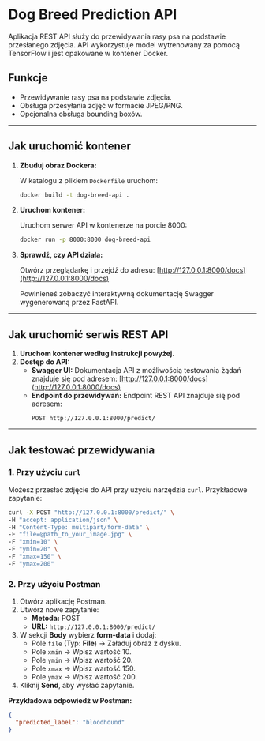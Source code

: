 # Dog Breed Prediction API

Aplikacja REST API służy do przewidywania rasy psa na podstawie przesłanego zdjęcia. API wykorzystuje model wytrenowany za pomocą TensorFlow i jest opakowane w kontener Docker.

## Funkcje

- Przewidywanie rasy psa na podstawie zdjęcia.
- Obsługa przesyłania zdjęć w formacie JPEG/PNG.
- Opcjonalna obsługa bounding boxów.

---

## Jak uruchomić kontener

1. **Zbuduj obraz Dockera:**

   W katalogu z plikiem `Dockerfile` uruchom:
   ```bash
   docker build -t dog-breed-api .

2. **Uruchom kontener:**

   Uruchom serwer API w kontenerze na porcie 8000:
   ```bash
   docker run -p 8000:8000 dog-breed-api

3. **Sprawdź, czy API działa:**

   Otwórz przeglądarkę i przejdź do adresu:
   [http://127.0.0.1:8000/docs](http://127.0.0.1:8000/docs)

   Powinieneś zobaczyć interaktywną dokumentację Swagger wygenerowaną przez FastAPI.

---

## Jak uruchomić serwis REST API

1. **Uruchom kontener według instrukcji powyżej.**
2. **Dostęp do API:**
   - **Swagger UI:** Dokumentacja API z możliwością testowania żądań znajduje się pod adresem:
     [http://127.0.0.1:8000/docs](http://127.0.0.1:8000/docs)
   - **Endpoint do przewidywań:** Endpoint REST API znajduje się pod adresem:
     ```
     POST http://127.0.0.1:8000/predict/
     ```

---

## Jak testować przewidywania

### 1. Przy użyciu `curl`

Możesz przesłać zdjęcie do API przy użyciu narzędzia `curl`. Przykładowe zapytanie:


```bash
curl -X POST "http://127.0.0.1:8000/predict/" \
-H "accept: application/json" \
-H "Content-Type: multipart/form-data" \
-F "file=@path_to_your_image.jpg" \
-F "xmin=10" \
-F "ymin=20" \
-F "xmax=150" \
-F "ymax=200"
```

### 2. Przy użyciu Postman

1. Otwórz aplikację Postman.
2. Utwórz nowe zapytanie:
   - **Metoda:** POST
   - **URL:** `http://127.0.0.1:8000/predict/`
3. W sekcji **Body** wybierz **form-data** i dodaj:
   - Pole `file` (Typ: **File**) → Załaduj obraz z dysku.
   - Pole `xmin` → Wpisz wartość 10.
   - Pole `ymin` → Wpisz wartość 20.
   - Pole `xmax` → Wpisz wartość 150.
   - Pole `ymax` → Wpisz wartość 200.
4. Kliknij **Send**, aby wysłać zapytanie.

**Przykładowa odpowiedź w Postman:**
```json
{
  "predicted_label": "bloodhound"
}

